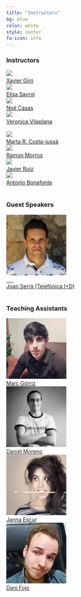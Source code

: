 ```yaml
---
title: "Instructors"
bg: blue
color: white
style: center
fa-icon: info
---
```


### Instructors 
<div class="author">
    <a href="https://imatge.upc.edu/web/people/xavier-giro" target="_blank">
      <div class="authorphoto"><img src="img/instructors/XavierGiro.jpg"></div>
      <div>Xavier Giró</div>
    </a>
</div>
<div class="author">
    <a href="https://imatge.upc.edu/web/people/elisa-sayrol" target="_blank">
      <div class="authorphoto"><img src="img/instructors/ElisaSayrol.jpg"></div>
      <div>Elisa Sayrol</div>
    </a>
</div>
<div class="author">
    <a href="http://noecasas.com/" target="_blank">
      <div class="authorphoto"><img src="img/instructors/NoeCasas.jpg"></div>
      <div>No&eacute; Casas</div>
    </a>
</div>
<div class="author">
    <a href="https://imatge.upc.edu/web/people/veronica-vilaplana" target="_blank">
      <div class="authorphoto"><img src="img/instructors/VeronicaVilaplana.jpg"></div>
      <div>Veronica Vilaplana</div>
    </a>
</div>
<br>
<div class="author">
<a href="http://futur.upc.edu/MartaRuizCostajussa" target="_blank">
   <div class="authorphoto"><img src="img/instructors/MartaRuiz.jpg"></div>
   <div>Marta R. Costa-juss&agrave;</div>
</a>
</div>
<div class="author">
    <a href="https://imatge.upc.edu/web/people/josep-ramon-morros" target="_blank">
      <div class="authorphoto"><img src="img/instructors/RamonMorros.jpg"></div>
      <div>Ramon Morros</div>
    </a>
</div>
<div class="author">
    <a href="https://imatge.upc.edu/web/people/javier-ruiz-hidalgo" target="_blank">
      <div class="authorphoto"><img src="img/instructors/JavierRuiz.jpg"></div>
      <div>Javier Ruiz</div>
    </a>
</div>
<div class="author">
    <a href="https://scholar.google.es/citations?user=C5AUXO4AAAAJ&hl=en" target="_blank">
      <div class="authorphoto"><img src="img/instructors/ToniBonafonte-160x160.jpg"></div>
      <div>Antonio Bonafonte</div>
    </a>
</div>
<br>

### Guest Speakers

<div class="author">
    <a href="http://joanserra.weebly.com/" target="_blank">
      <div class="authorphoto"><img src="img/guests/JoanSerra-160x160.jpg"></div>
      <div>Joan Serrà (Telefónica I+D)</div>
    </a>
</div>
<br>

### Teaching Assistants

<div class="author">
    <a href="https://www.linkedin.com/in/marc-g%C3%B3rriz-blanch-74501a123/" target="_blank">
      <div class="authorphoto"><img src="img/tas/MarcGorriz-160x160.jpg"></div>
      <div>Marc G&oacute;rriz</div>
    </a>
</div>
<div class="author">
    <a href="https://www.linkedin.com/in/daniel-moreno-manzano-a5b362a8" target="_blank">
      <div class="authorphoto"><img src="img/tas/DaniMoreno-160x160.jpg"></div>
      <div>Daniel Moreno</div>
    </a>
</div>
<div class="author">
    <a href="https://www.linkedin.com/in/janna-escur-i-gelabert-276b1212b/" target="_blank">
      <div class="authorphoto"><img src="img/tas/JannaEscur-160x160.jpg"></div>
      <div>Janna Escur</div>
    </a>
</div>
<div class="author">
    <a href="https://www.quora.com/profile/Dani-Fojo" target="_blank">
      <div class="authorphoto"><img src="img/tas/DaniFojo-160x160.jpg"></div>
      <div>Dani Fojo</div>
    </a>
</div>

